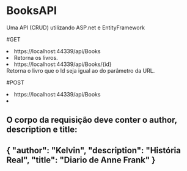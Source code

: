 # BooksAPI
Uma API (CRUD) utilizando ASP.net e EntityFramework

#GET
<li>https://localhost:44339/api/Books<li/>
Retorna os livros.
  
<li>https://localhost:44339/api/Books/{id}</li>
Retorna o livro que o Id seja igual ao do parâmetro da URL.
  
  
#POST
<li>https://localhost:44339/api/Books<li/>
<h2>O corpo da requisição deve conter o author, description e title: <br><h2/>
{
  "author": "Kelvin",
  "description": "História Real",
  "title": "Diario de Anne Frank"
}
